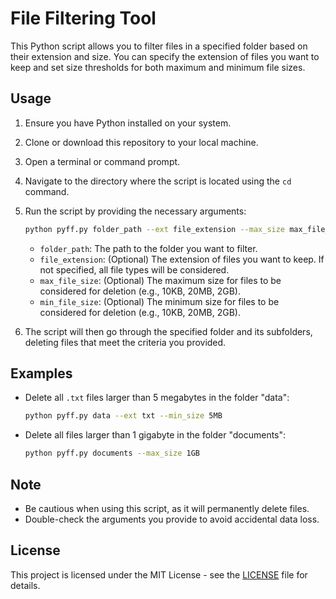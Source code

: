 # File Filtering Tool

This Python script allows you to filter files in a specified folder based on their extension and size. You can specify the extension of files you want to keep and set size thresholds for both maximum and minimum file sizes.

## Usage

1. Ensure you have Python installed on your system.

2. Clone or download this repository to your local machine.

3. Open a terminal or command prompt.

4. Navigate to the directory where the script is located using the `cd` command.

5. Run the script by providing the necessary arguments:

   ```bash
   python pyff.py folder_path --ext file_extension --max_size max_file_size --min_size min_file_size
   ```

   - `folder_path`: The path to the folder you want to filter.
   - `file_extension`: (Optional) The extension of files you want to keep. If not specified, all file types will be considered.
   - `max_file_size`: (Optional) The maximum size for files to be considered for deletion (e.g., 10KB, 20MB, 2GB).
   - `min_file_size`: (Optional) The minimum size for files to be considered for deletion (e.g., 10KB, 20MB, 2GB).

6. The script will then go through the specified folder and its subfolders, deleting files that meet the criteria you provided.

## Examples

- Delete all `.txt` files larger than 5 megabytes in the folder "data":

   ```bash
   python pyff.py data --ext txt --min_size 5MB
   ```

- Delete all files larger than 1 gigabyte in the folder "documents":

   ```bash
   python pyff.py documents --max_size 1GB
   ```

## Note

- Be cautious when using this script, as it will permanently delete files.
- Double-check the arguments you provide to avoid accidental data loss.

## License

This project is licensed under the MIT License - see the [LICENSE](LICENSE) file for details.
